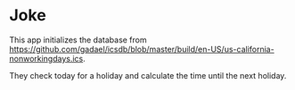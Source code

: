 # Joke

This app initializes the database from https://github.com/gadael/icsdb/blob/master/build/en-US/us-california-nonworkingdays.ics.

They check today for a holiday and calculate the time until the next holiday.
